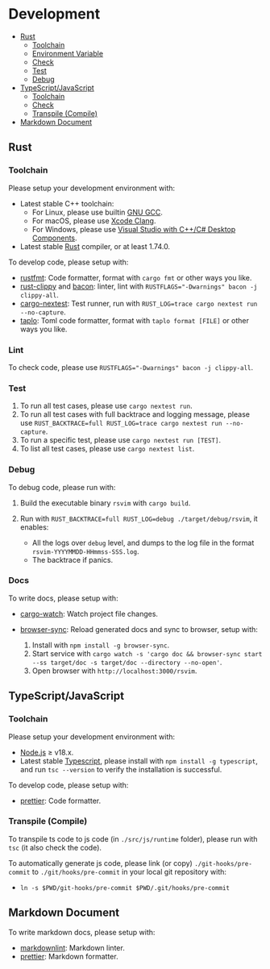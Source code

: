 # Development

- [Rust](#rust)
  - [Toolchain](#toolchain)
  - [Environment Variable](#environment-variable)
  - [Check](#check)
  - [Test](#test)
  - [Debug](#debug)
- [TypeScript/JavaScript](#typescriptjavascript)
  - [Toolchain](#toolchain)
  - [Check](#check)
  - [Transpile (Compile)](#transpile-compile)
- [Markdown Document](#markdown-document)

## Rust

### Toolchain

Please setup your development environment with:

- Latest stable C++ toolchain:
  - For Linux, please use builtin [GNU GCC](https://gcc.gnu.org/).
  - For macOS, please use [Xcode Clang](https://developer.apple.com/xcode/).
  - For Windows, please use [Visual Studio with C++/C# Desktop Components](https://visualstudio.microsoft.com/).
- Latest stable [Rust](https://www.rust-lang.org/) compiler, or at least 1.74.0.

To develop code, please setup with:

- [rustfmt](https://github.com/rust-lang/rustfmt): Code formatter, format with `cargo fmt` or other ways you like.
- [rust-clippy](https://github.com/rust-lang/rust-clippy) and [bacon](https://github.com/Canop/bacon): linter, lint with `RUSTFLAGS="-Dwarnings" bacon -j clippy-all`.
- [cargo-nextest](https://github.com/nextest-rs/nextest): Test runner, run with `RUST_LOG=trace cargo nextest run --no-capture`.
- [taplo](https://github.com/tamasfe/taplo): Toml code formatter, format with `taplo format [FILE]` or other ways you like.

### Lint

To check code, please use `RUSTFLAGS="-Dwarnings" bacon -j clippy-all`.

### Test

1. To run all test cases, please use `cargo nextest run`.
2. To run all test cases with full backtrace and logging message, please use `RUST_BACKTRACE=full RUST_LOG=trace cargo nextest run --no-capture`.
3. To run a specific test, please use `cargo nextest run [TEST]`.
4. To list all test cases, please use `cargo nextest list`.

### Debug

To debug code, please run with:

1. Build the executable binary `rsvim` with `cargo build`.
2. Run with `RUST_BACKTRACE=full RUST_LOG=debug ./target/debug/rsvim`, it enables:

   - All the logs over `debug` level, and dumps to the log file in the format `rsvim-YYYYMMDD-HHmmss-SSS.log`.
   - The backtrace if panics.

### Docs

To write docs, please setup with:

- [cargo-watch](https://github.com/watchexec/cargo-watch): Watch project file changes.
- [browser-sync](https://browsersync.io/): Reload generated docs and sync to browser, setup with:

  1. Install with `npm install -g browser-sync`.
  2. Start service with `cargo watch -s 'cargo doc && browser-sync start --ss target/doc -s target/doc --directory --no-open'`.
  3. Open browser with `http://localhost:3000/rsvim`.

## TypeScript/JavaScript

### Toolchain

Please setup your development environment with:

- [Node.js](https://nodejs.org/) &ge; v18.x.
- Latest stable [Typescript](https://www.typescriptlang.org/), please install with `npm install -g typescript`, and run `tsc --version` to verify the installation is successful.

To develop code, please setup with:

- [prettier](https://prettier.io/): Code formatter.

### Transpile (Compile)

To transpile ts code to js code (in `./src/js/runtime` folder), please run with `tsc` (it also check the code).

To automatically generate js code, please link (or copy) `./git-hooks/pre-commit` to `./git/hooks/pre-commit` in your local git repository with:

- `ln -s $PWD/git-hooks/pre-commit $PWD/.git/hooks/pre-commit`

## Markdown Document

To write markdown docs, please setup with:

- [markdownlint](https://github.com/DavidAnson/markdownlint): Markdown linter.
- [prettier](https://prettier.io/): Markdown formatter.
